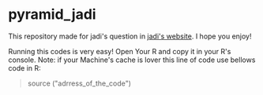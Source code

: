 pyramid_jadi
============

This repository made for jadi's question in <a href="www.jadi.net">jadi's website</a>. I hope you enjoy!

Running this codes is very easy! Open Your R and copy it in your R's console. 
Note: if your Machine's cache is lover this line of code use bellows code in R:

> source ("adrress_of_the_code")

